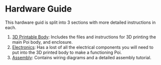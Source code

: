 # Hardware Guide

This hardware guid is split into 3 sections with more detailed instructions in each.

1. [3D Printable Body](./3D%20Printable%20Body/): Includes the files and instructions for 3D printing the main Poi body, and enclosure.
1. [Electronics](/Electronics/): Has a lost of all the electrical components you will need to put into the 3D printed body to make a functioning Poi.
1. [Assembly](): Contains wiring diagrams and a detailed assembly tutorial.
